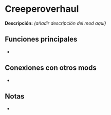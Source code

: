 # Creeperoverhaul

**Descripción:** *(añadir descripción del mod aquí)*

## Funciones principales
- 

## Conexiones con otros mods
- 

## Notas
- 
